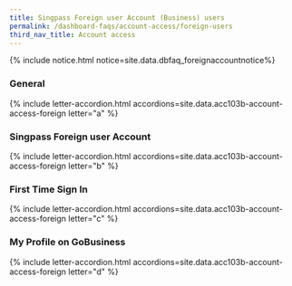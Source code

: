 ```yaml
---
title: Singpass Foreign user Account (Business) users
permalink: /dashboard-faqs/account-access/foreign-users
third_nav_title: Account access
---
```


{% include notice.html notice=site.data.dbfaq_foreignaccountnotice%} 

### General

{% include letter-accordion.html accordions=site.data.acc103b-account-access-foreign letter="a" %}

### Singpass Foreign user Account

{% include letter-accordion.html accordions=site.data.acc103b-account-access-foreign letter="b" %}

### First Time Sign In

{% include letter-accordion.html accordions=site.data.acc103b-account-access-foreign letter="c" %}

### My Profile on GoBusiness

{% include letter-accordion.html accordions=site.data.acc103b-account-access-foreign letter="d" %}